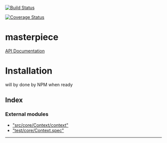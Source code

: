 
[![Build Status](https://travis-ci.org/smarletta/masterpiece.svg?branch=master)](https://travis-ci.org/smarletta/masterpiece)

[![Coverage Status](https://coveralls.io/repos/github/smarletta/masterpiece/badge.svg?branch=master)](https://coveralls.io/github/smarletta/masterpiece?branch=master)

# masterpiece
[API Documentation](https://smarletta.github.io/masterpiece/)

# Installation
will by done by NPM when ready


## Index

### External modules

* ["src/core/Context/context"](modules/_src_core_context_context_.md)
* ["test/core/Context.spec"](modules/_test_core_context_spec_.md)



---
